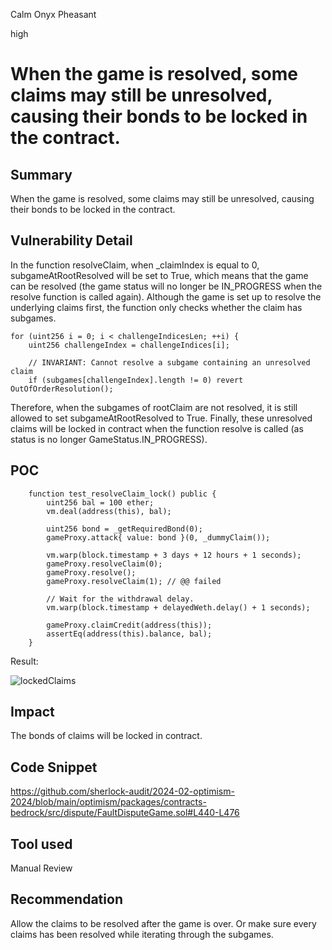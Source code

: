 Calm Onyx Pheasant

high

# When the game is resolved, some claims may still be unresolved, causing their bonds to be locked in the contract.

## Summary

When the game is resolved, some claims may still be unresolved, causing their bonds to be locked in the contract.

## Vulnerability Detail

In the function resolveClaim, when _claimIndex is equal to 0, subgameAtRootResolved will be set to True, which means that the game can be resolved (the game status will no longer be IN_PROGRESS when the resolve function is called again). Although the game is set up to resolve the underlying claims first, the function only checks whether the claim has subgames.

```solidity
for (uint256 i = 0; i < challengeIndicesLen; ++i) {
    uint256 challengeIndex = challengeIndices[i];

    // INVARIANT: Cannot resolve a subgame containing an unresolved claim
    if (subgames[challengeIndex].length != 0) revert OutOfOrderResolution();
```

Therefore, when the subgames of rootClaim are not resolved, it is still allowed to set subgameAtRootResolved to True. Finally, these unresolved claims will be locked in contract when the function resolve is called (as status is no longer GameStatus.IN_PROGRESS).

## POC

```solidity
    function test_resolveClaim_lock() public {
        uint256 bal = 100 ether;
        vm.deal(address(this), bal);

        uint256 bond = _getRequiredBond(0);
        gameProxy.attack{ value: bond }(0, _dummyClaim());

        vm.warp(block.timestamp + 3 days + 12 hours + 1 seconds);
        gameProxy.resolveClaim(0);
        gameProxy.resolve();
        gameProxy.resolveClaim(1); // @@ failed

        // Wait for the withdrawal delay.
        vm.warp(block.timestamp + delayedWeth.delay() + 1 seconds);

        gameProxy.claimCredit(address(this));
        assertEq(address(this).balance, bal);
    }
```

Result:

![lockedClaims](https://github.com/sherlock-audit/2024-02-optimism-2024-zrax-x/assets/52646245/8ab2b2ff-f4f0-4070-896b-b272b974b992)


## Impact

The bonds of claims will be locked in contract.

## Code Snippet

https://github.com/sherlock-audit/2024-02-optimism-2024/blob/main/optimism/packages/contracts-bedrock/src/dispute/FaultDisputeGame.sol#L440-L476

## Tool used

Manual Review

## Recommendation

Allow the claims to be resolved after the game is over. Or make sure every claims has been resolved while iterating through the subgames.